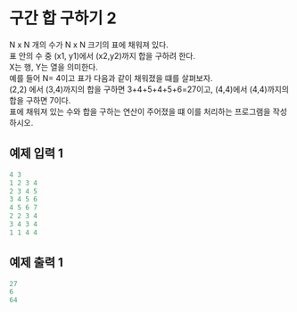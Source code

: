 # 구간 합 구하기 2

N x N 개의 수가 N x N 크기의 표에 채워져 있다.  
표 안의 수 중 (x1, y1)에서 (x2,y2)까지 합을 구하려 한다.  
X는 행, Y는 열을 의미한다.  
예를 들어 N= 4이고 표가 다음과 같이 채워졌을 떄를 살펴보자.  
(2,2) 에서 (3,4)까지의 합을 구하면 3+4+5+4+5+6=27이고, (4,4)에서 (4,4)까지의 합을 구하면 7이다.  
표에 채워져 있는 수와 합을 구하는 연산이 주어졌을 떄 이를 처리하는 프로그램을 작성하시오.

## 예제 입력 1

```java
4 3
1 2 3 4
2 3 4 5
3 4 5 6
4 5 6 7
2 2 3 4
3 4 3 4
1 1 4 4
```

## 예제 출력 1

```java
27
6
64
```